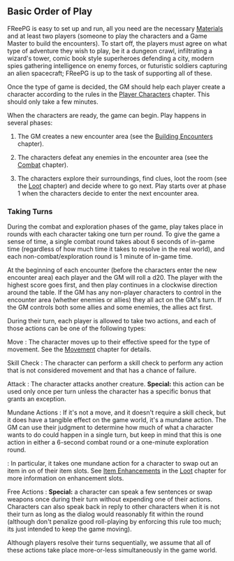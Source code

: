 ## Basic Order of Play ##

FReePG is easy to set up and run, all you need are the necessary 
[Materials](#materials) and at least two players (someone to play the 
characters and a Game Master to build the encounters). To start off, the 
players must agree on what type of adventure they wish to play, be it a 
dungeon crawl, infiltrating a wizard's tower, comic book style 
superheroes defending a city, modern spies gathering intelligence on 
enemy forces, or futuristic soldiers capturing an alien spacecraft; 
FReePG is up to the task of supporting all of these.

Once the type of game is decided, the GM should help each player create 
a character according to the rules in the [Player 
Characters](#player-characters) chapter. This should only take a few 
minutes.

When the characters are ready, the game can begin. Play happens in 
several phases:

1. The GM creates a new encounter area (see the [Building 
   Encounters](#building-encounters) chapter).

2. The characters defeat any enemies in the encounter area (see the 
   [Combat](#combat) chapter).

3. The characters explore their surroundings, find clues, loot the room 
   (see the [Loot](#loot) chapter) and decide where to go next. Play 
   starts over at phase 1 when the characters decide to enter the next 
   encounter area.

### Taking Turns ###

During the combat and exploration phases of the game, play takes place 
in rounds with each character taking one turn per round. To give the 
game a sense of time, a single combat round takes about 6 seconds of 
in-game time (regardless of how much time it takes to resolve in the 
real world), and each non-combat/exploration round is 1 minute of 
in-game time.

At the beginning of each encounter (before the characters enter the new 
encounter area) each player and the GM will roll a d20. The player with 
the highest score goes first, and then play continues in a clockwise 
direction around the table. If the GM has any non-player characters to 
control in the encounter area (whether enemies or allies) they all act 
on the GM's turn. If the GM controls both some allies and some enemies, 
the allies act first.

During their turn, each player is allowed to take two actions, and each 
of those actions can be one of the following types:

Move
  : The character moves up to their effective speed for the type of
    movement. See the [Movement](#movement) chapter for details.

Skill Check
  : The character can perform a skill check to perform any action that
    is not considered movement and that has a chance of failure.

Attack
  : The character attacks another creature. **Special:** this action can
    be used only once per turn unless the character has a specific bonus 
    that grants an exception.

Mundane Actions
  : If it's not a move, and it doesn't require a skill check, but it
    does have a tangible effect on the game world, it's a mundane 
    action. The GM can use their judgment to determine how much of what 
    a character wants to do could happen in a single turn, but keep in 
    mind that this is one action in either a 6-second combat round or a 
    one-minute exploration round.

  : In particular, it takes one mundane action for a character to swap
    out an item in on of their item slots. See [Item 
    Enhancements](#item-enhancements) in the [Loot](#loot) chapter for 
    more information on enhancement slots.

Free Actions
  : **Special:** a character can speak a few sentences or swap weapons
    once during their turn without expending one of their actions. 
    Characters can also speak back in reply to other characters when it 
    is not their turn as long as the dialog would reasonably fit within 
    the round (although don't penalize good roll-playing by enforcing 
    this rule too much; its just intended to keep the game moving).

Although players resolve their turns sequentially, we assume that all of 
these actions take place more-or-less simultaneously in the game world.
